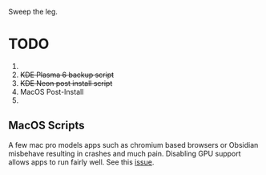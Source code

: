 Sweep the leg. 

# TODO

1.  
2. ~~KDE Plasma 6 backup script~~
3. ~~KDE Neon post install script~~
4. MacOS Post-Install
5. 

## MacOS Scripts
A few mac pro models apps such as chromium based browsers or Obsidian misbehave resulting in crashes and much pain. Disabling GPU support allows apps to run fairly well. See this [issue](https://github.com/dortania/OpenCore-Legacy-Patcher/issues/1145). 
